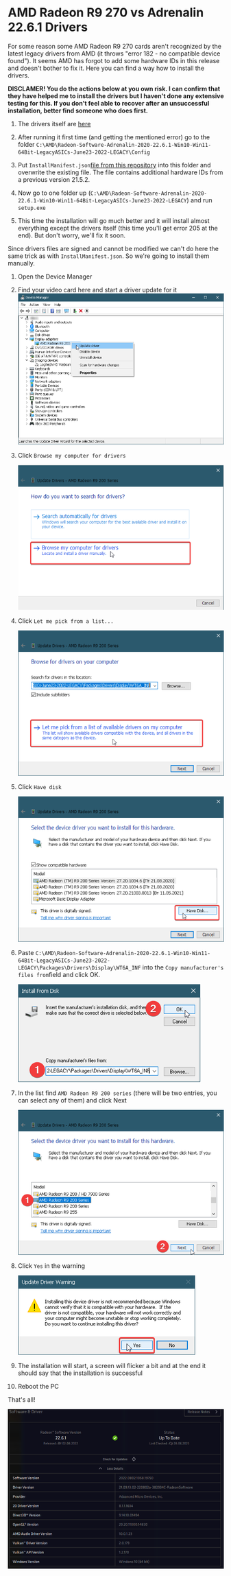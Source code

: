 ﻿# AMD Radeon R9 270 vs Adrenalin 22.6.1 Drivers

For some reason some AMD Radeon R9 270 cards aren't recognized by the latest legacy drivers from AMD (it throws "error 182 - no compatible device found"). It seems AMD has forgot to add some hardware IDs in this release and doesn't bother to fix it. Here you can find a way how to install the drivers.

**DISCLAMER! You do the actions below at you own risk. I can confirm that they have helped me to install the drivers but I haven't done any extensive testing for this. If you don't feel able to recover after an unsuccessful installation, better find someone who does first.**

1. The drivers itself are [here](https://www.amd.com/en/support/graphics/amd-radeon-r9-series/amd-radeon-r9-200-series/amd-radeon-r9-270)

2. After running it first time (and getting the mentioned error) go to the folder `C:\AMD\Radeon-Software-Adrenalin-2020-22.6.1-Win10-Win11-64Bit-LegacyASICs-June23-2022-LEGACY\Config`

3. Put `InstallManifest.json`[file from this repository](./Config/InstallManifest.json?raw=1) into this folder and overwrite the existing file. The file contains additional hardware IDs from a previous version 21.5.2.

4. Now go to one folder up (`C:\AMD\Radeon-Software-Adrenalin-2020-22.6.1-Win10-Win11-64Bit-LegacyASICs-June23-2022-LEGACY`) and run `setup.exe`

5. This time the installation will go much better and it will install almost everything except the drivers itself (this time you'll get error 205 at the end). But don't worry, we'll fix it soon.

Since drivers files are signed and cannot be modified we can't do here the same trick as with `InstallManifest.json`. So we're going to install them manually.

1. Open the Device Manager

1. Find your video card here and start a driver update for it
   ![ ](./images/Device_Manager.png)

1. Click `Browse my computer for drivers`
   
   ![ ](./images/Update_Drivers_-_AMD_Radeon_R9_200_Series_1.png)

1. Click `Let me pick from a list...`

   ![ ](./images/Update_Drivers_-_AMD_Radeon_R9_200_Series_2.png)

1. Click `Have disk`

   ![ ](./images/Update_Drivers_-_AMD_Radeon_R9_200_Series_3.png)

1. Paste `C:\AMD\Radeon-Software-Adrenalin-2020-22.6.1-Win10-Win11-64Bit-LegacyASICs-June23-2022-LEGACY\Packages\Drivers\Display\WT6A_INF` into the `Copy manufacturer's files from`field and click OK.

   ![ ](./images/Install_From_Disk.png)

1. In the list find `AMD Radeon R9 200 series` (there will be two entries, you can select any of them) and click Next

   ![ ](./images/Update_Drivers_-_AMD_Radeon_R9_200_Series_4.png)

1. Click `Yes` in the warning

   ![ ](./images/Update_Driver_Warning.png)

1. The installation will start, a screen will flicker a bit and at the end it should say that the installation is successful

1. Reboot the PC

That's all!

![ ](./images/Radeon_Software_Drivers.png)

